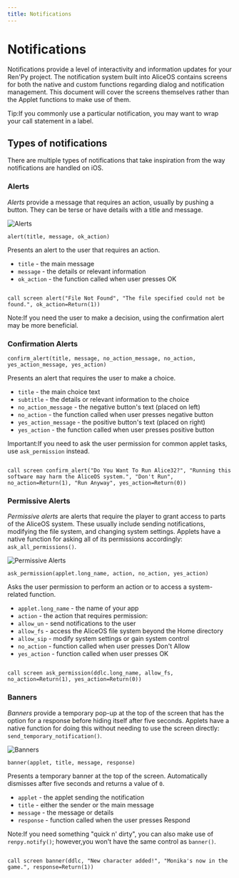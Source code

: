 ```yaml
---
title: Notifications
---
```

Notifications
=============

Notifications provide a level of interactivity and information updates for your Ren'Py project. The notification system built into AliceOS contains screens for both the native and custom functions regarding dialog and notification management. This document will cover the screens themselves rather than the Applet functions to make use of them.
<div class="p-notification--information">
  <p class="p-notification__response">
    <span class="p-notification__status">Tip:</span>If you commonly use a particular notification, you may want to wrap your call statement in a label.
  </p>
</div>


Types of notifications
----------------------

There are multiple types of notifications that take inspiration from the way notifications are handled on iOS.

### Alerts

*Alerts* provide a message that requires an action, usually by pushing a button. They can be terse or have details with a title and message.

![Alerts](https://imgur.com/lGlEmZu.png)

`alert(title, message, ok_action)`

Presents an alert to the user that requires an action.

-   `title` - the main message
-   `message` - the details or relevant information
-   `ok_action` - the function called when user presses OK

<pre><code class = "prettyprint lang-py">
call screen alert("File Not Found", "The file specified could not be found.", ok_action=Return(1))
</code></pre>

<div class="p-notification--information">
  <p class="p-notification__response">
    <span class="p-notification__status">Note:</span>If you need the user to make a decision, using the confirmation alert may be more beneficial.
  </p>
</div>

### Confirmation Alerts

`confirm_alert(title, message, no_action_message, no_action, yes_action_message, yes_action)`

Presents an alert that requires the user to make a choice.

-   `title` - the main choice text
-   `subtitle` - the details or relevant information to the choice
-   `no_action_message` - the negative button's text (placed on left)
-   `no_action` - the function called when user presses negative button
-   `yes_action_message` - the positive button's text (placed on right)
-   `yes_action` - the function called when user presses positive button

<div class="p-notification--caution">
  <p class="p-notification__response">
    <span class="p-notification__status">Important:</span>If you need to ask the user permission for common applet tasks, use <code>ask_permission</code> instead.
  </p>
</div>

<pre><code class = "prettyprint lang-py">
call screen confirm_alert("Do You Want To Run Alice32?", "Running this software may harm the AliceOS system.", "Don't Run", no_action=Return(1), "Run Anyway", yes_action=Return(0))
</code></pre>

### Permissive Alerts

*Permissive alerts* are alerts that require the player to grant access to parts of the AliceOS system. These usually include sending notifications, modifying the file system, and changing system settings. Applets have a native function for asking all of its permissions accordingly: `ask_all_permissions()`.

![Permissive Alerts](https://imgur.com/quWQALX.png)

`ask_permission(applet.long_name, action, no_action, yes_action)`

Asks the user permission to perform an action or to access a
system-related function.

-   `applet.long_name` - the name of your app
-   `action` - the action that requires permission:
-   `allow_un` - send notifications to the user
-   `allow_fs` - access the AliceOS file system beyond the Home
    directory
-   `allow_sip` - modify system settings or gain system control
-   `no_action` - function called when user presses Don't Allow
-   `yes_action` - function called when user presses OK

<pre><code class = "prettyprint lang-py">
call screen ask_permission(ddlc.long_name, allow_fs, no_action=Return(1), yes_action=Return(0))
</code></pre>

### Banners

*Banners* provide a temporary pop-up at the top of the screen that has the option for a response before hiding itself after five seconds. Applets have a native function for doing this without needing to use the screen directly: `send_temporary_notification()`.

![Banners](https://imgur.com/kKpx6ji.png)

`banner(applet, title, message, response)`

Presents a temporary banner at the top of the screen. Automatically dismisses after five seconds and returns a value of `0`.

-   `applet` - the applet sending the notification
-   `title` - either the sender or the main message
-   `message` - the message or details
-   `response` - function called when the user presses Respond

<div class="p-notification--information">
  <p class="p-notification__response">
    <span class="p-notification__status">Note:</span>If you need something "quick n' dirty", you can also make use of <code>renpy.notify()</code>; however,you won't have the same control as <code>banner()</code>.
  </p>
</div>

<pre><code class = "prettyprint lang-py">
call screen banner(ddlc, "New character added!", "Monika's now in the game.", response=Return(1))
</code></pre>
